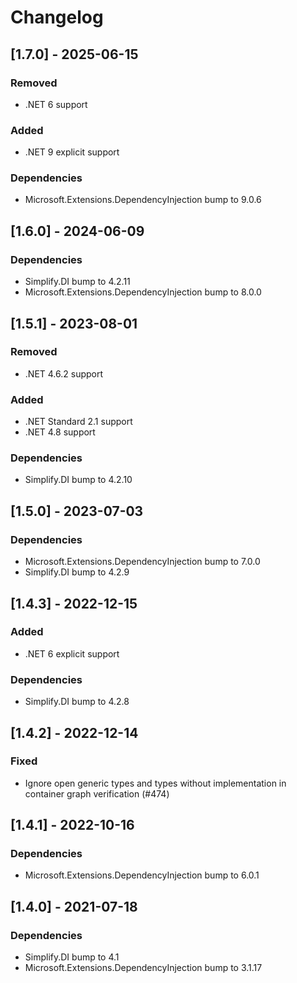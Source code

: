 # Changelog

## [1.7.0] - 2025-06-15

### Removed

- .NET 6 support

### Added

- .NET 9 explicit support

### Dependencies

- Microsoft.Extensions.DependencyInjection bump to 9.0.6

## [1.6.0] - 2024-06-09

### Dependencies

- Simplify.DI bump to 4.2.11
- Microsoft.Extensions.DependencyInjection bump to 8.0.0

## [1.5.1] - 2023-08-01

### Removed

- .NET 4.6.2 support

### Added

- .NET Standard 2.1 support
- .NET 4.8 support

### Dependencies

- Simplify.DI bump to 4.2.10

## [1.5.0] - 2023-07-03

### Dependencies

- Microsoft.Extensions.DependencyInjection bump to 7.0.0
- Simplify.DI bump to 4.2.9

## [1.4.3] - 2022-12-15

### Added

- .NET 6 explicit support

### Dependencies

- Simplify.DI bump to 4.2.8

## [1.4.2] - 2022-12-14

### Fixed

- Ignore open generic types and types without implementation in container graph verification (#474)

## [1.4.1] - 2022-10-16

### Dependencies

- Microsoft.Extensions.DependencyInjection bump to 6.0.1

## [1.4.0] - 2021-07-18

### Dependencies

- Simplify.DI bump to 4.1
- Microsoft.Extensions.DependencyInjection bump to 3.1.17
